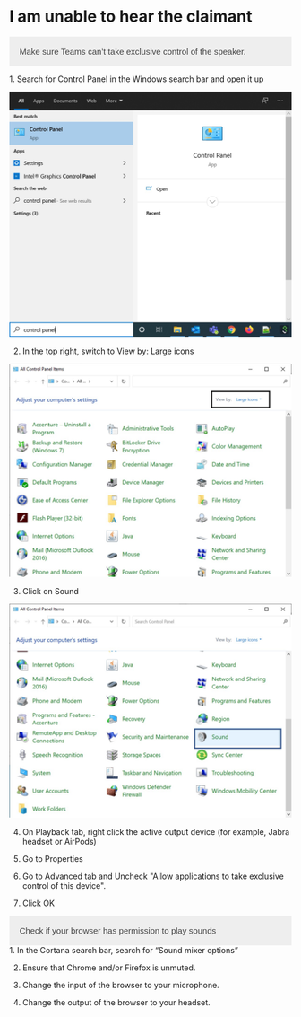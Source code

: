 <!DOCTYPE html>
<html>
<head>
<meta name="viewport" content="width=device-width, initial-scale=1">
<style>
.accordion {
  background-color: #eee;
  color: #444;
  cursor: pointer;
  padding: 18px;
  width: 100%;
  border: none;
  text-align: left;
  outline: none;
  font-size: 15px;
  transition: 0.4s;
}

.active, .accordion:hover {
  background-color: #ccc;
}

.accordion:after {
  content: '\002B';
  color: #777;
  font-weight: bold;
  float: right;
  margin-left: 5px;
}

.active:after {
  content: "\2212";
}

.panel {
  padding: 0 18px;
  background-color: white;
  max-height: 0;
  overflow: hidden;
  transition: max-height 0.2s ease-out;
}
</style>
</head>
<body>
<h1 id="unable_hear_claimant">I am unable to hear the claimant</h1>

<button id="exclusive_control" class="accordion">Make sure Teams can’t take exclusive control of the speaker.</button>
<div class="panel">
1. Search for Control Panel in the Windows search bar and open it up

![Control Panel](./control_panel.jpg)

2. In the top right, switch to View by: Large icons

![Control Panel Large Icons](./control_panel_switch_to_large_icons.jpg)

3. Click on Sound

![Control Panel Sound](./control_panel_sound.jpg)

4. On Playback tab, right click the active output device (for example, Jabra headset or AirPods)

5. Go to Properties

6. Go to Advanced tab and Uncheck "Allow applications to take exclusive control of this device".

7. Click OK
</div>
<button id="browser_permission_sound" class="accordion">Check if your browser has permission to play sounds</button>
<div class="panel">
1. In the Cortana search bar, search for “Sound mixer options”

2. Ensure that Chrome and/or Firefox is unmuted.

3. Change the input of the browser to your microphone.

4. Change the output of the browser to your headset.
</div>

<script>
var acc = document.getElementsByClassName("accordion");
var i;

for (i = 0; i < acc.length; i++) {
  acc[i].addEventListener("click", function() {
    this.classList.toggle("active");
    var panel = this.nextElementSibling;
    if (panel.style.maxHeight) {
      panel.style.maxHeight = null;
    } else {
      panel.style.maxHeight = panel.scrollHeight + "px";
    } 
  });
}
</script>